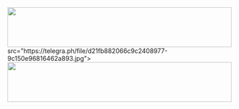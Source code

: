 <img src="https://i.imgur.com/dBaSKWF.gif" height="90" width="100%">
src="https://telegra.ph/file/d21fb882066c9c2408977-9c150e96816462a893.jpg">
<a<img src="https://i.imgur.com/dBaSKWF.gif" height="90" width="100%">
<img src="https://i.imgur.com/dBaSKWF.gif" height="90" width="100%">

